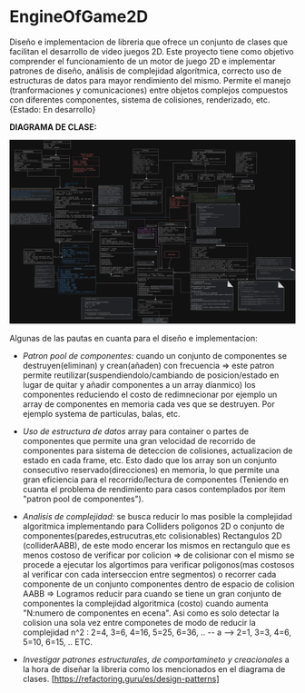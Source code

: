 # EngineOfGame2D
Diseño e implementacion de libreria que ofrece un conjunto de clases que facilitan el desarrollo de video juegos 2D. Este proyecto tiene como objetivo comprender el funcionamiento de un motor de juego 2D e implementar patrones de diseño, análisis de complejidad algorítmica, correcto uso de estructuras de datos para mayor rendimiento del mismo. Permite el manejo (tranformaciones y comunicaciones) entre objetos complejos compuestos con diferentes componentes, sistema de colisiones, renderizado, etc.  {Estado: En desarrollo} 

**DIAGRAMA DE CLASE:**

![Alt text](DC-Engine.png)

Algunas de las pautas en cuanta para el diseño e implementacion:
- *Patron pool de componentes:* cuando un conjunto de componentes se destruyen(eliminan) y crean(añaden) con frecuencia => este patron permite reutilizar(suspendiendolo/cambiando de posicion/estado en lugar de quitar y añadir componentes a un array dianmico) los componentes reduciendo el costo de redimnecionar por ejemplo un array de componentes en memoria cada ves que se destruyen. Por ejemplo systema de particulas, balas, etc.
  
- *Uso de estructura de datos* array para container o partes de componentes que permite una gran velocidad de recorrido de componentes para sistema de deteccion de colisiones, actualizacion de estado en cada frame, etc. Esto dado que los array son un conjunto consecutivo reservado(direcciones) en memoria, lo que permite una gran eficiencia para el recorrido/lectura de componentes (Teniendo en cuanta el problema de rendimiento para casos contemplados por item "patron pool de componentes").
  
- *Analisis de complejidad:* se busca reducir lo mas posible la complejidad algoritmica implementando para Colliders poligonos 2D o conjunto de componentes(paredes,estrucutras,etc colisionables) Rectangulos 2D (colliderAABB), de este modo encerar los mismos en rectangulo que es menos costoso de verificar por colicion => de colisionar con el mismo se procede a ejecutar los algortimos para verificar poligonos(mas costosos al verificar con cada interseccion entre segmentos) o recorrer cada componente de un conjunto componentes dentro de espacio de colision AABB => Logramos reducir para cuando se tiene un gran conjunto de componentes la complejidad algoritmica (costo) cuando aumenta "N:numero de componentes en ecena". 
Asi como es solo detectar la colision una sola vez entre componetes de modo de reducir la complejidad n^2 : 2=4, 3=6, 4=16, 5=25, 6=36, .. -- a --> 2=1, 3=3, 4=6, 5=10, 6=15, .. ETC.

- *Investigar patrones estructurales, de comportamineto y creacionales* a la hora de diseñar la libreria como los mencionados en el diagrama de clases. [https://refactoring.guru/es/design-patterns]
